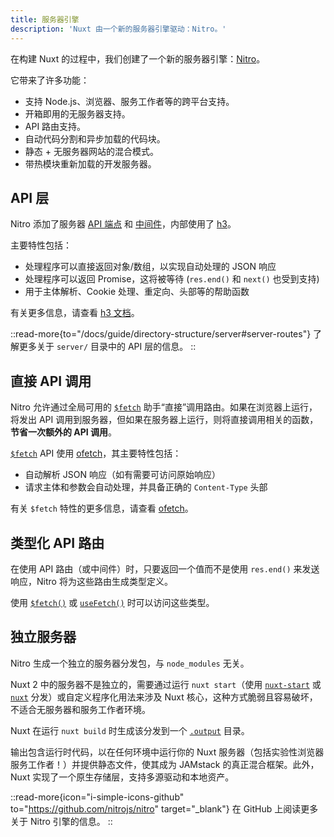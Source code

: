 ```yaml
---
title: 服务器引擎
description: 'Nuxt 由一个新的服务器引擎驱动：Nitro。'
---
```


在构建 Nuxt 的过程中，我们创建了一个新的服务器引擎：[Nitro](https://nitro.zhcndoc.com)。

它带来了许多功能：

- 支持 Node.js、浏览器、服务工作者等的跨平台支持。
- 开箱即用的无服务器支持。
- API 路由支持。
- 自动代码分割和异步加载的代码块。
- 静态 + 无服务器网站的混合模式。
- 带热模块重新加载的开发服务器。

## API 层

Nitro 添加了服务器 [API 端点](/docs/guide/directory-structure/server#api-routes) 和 [中间件](/docs/guide/directory-structure/server#server-middleware)，内部使用了 [h3](https://github.com/unjs/h3)。

主要特性包括：

- 处理程序可以直接返回对象/数组，以实现自动处理的 JSON 响应
- 处理程序可以返回 Promise，这将被等待 (`res.end()` 和 `next()` 也受到支持)
- 用于主体解析、Cookie 处理、重定向、头部等的帮助函数

有关更多信息，请查看 [h3 文档](https://github.com/unjs/h3)。

::read-more{to="/docs/guide/directory-structure/server#server-routes"}
了解更多关于 `server/` 目录中的 API 层的信息。
::

## 直接 API 调用

Nitro 允许通过全局可用的 [`$fetch`](/docs/api/utils/dollarfetch) 助手“直接”调用路由。如果在浏览器上运行，将发出 API 调用到服务器，但如果在服务器上运行，则将直接调用相关的函数，**节省一次额外的 API 调用**。

[`$fetch`](/docs/api/utils/dollarfetch) API 使用 [ofetch](https://github.com/unjs/ofetch)，其主要特性包括：

- 自动解析 JSON 响应（如有需要可访问原始响应）
- 请求主体和参数会自动处理，并具备正确的 `Content-Type` 头部

有关 `$fetch` 特性的更多信息，请查看 [ofetch](https://github.com/unjs/ofetch)。

## 类型化 API 路由

在使用 API 路由（或中间件）时，只要返回一个值而不是使用 `res.end()` 来发送响应，Nitro 将为这些路由生成类型定义。

使用 [`$fetch()`](/docs/api/utils/dollarfetch) 或 [`useFetch()`](/docs/api/composables/use-fetch) 时可以访问这些类型。

## 独立服务器

Nitro 生成一个独立的服务器分发包，与 `node_modules` 无关。

Nuxt 2 中的服务器不是独立的，需要通过运行 `nuxt start`（使用 [`nuxt-start`](https://www.npmjs.com/package/nuxt-start) 或 [`nuxt`](https://www.npmjs.com/package/nuxt) 分发）或自定义程序化用法来涉及 Nuxt 核心，这种方式脆弱且容易破坏，不适合无服务器和服务工作者环境。

Nuxt 在运行 `nuxt build` 时生成该分发到一个 [`.output`](/docs/guide/directory-structure/output) 目录。

输出包含运行时代码，以在任何环境中运行你的 Nuxt 服务器（包括实验性浏览器服务工作者！）并提供静态文件，使其成为 JAMstack 的真正混合框架。此外，Nuxt 实现了一个原生存储层，支持多源驱动和本地资产。

::read-more{icon="i-simple-icons-github" to="https://github.com/nitrojs/nitro" target="_blank"}
在 GitHub 上阅读更多关于 Nitro 引擎的信息。
::
